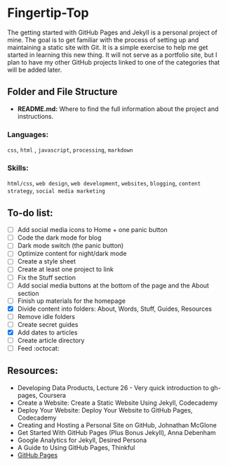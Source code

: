 # Fingertip-Top 

The getting started with GitHub Pages and Jekyll is a personal project of mine. The goal is to get familiar with the process of setting up and maintaining a static site with Git. It is a simple exercise to help me get started in learning this new thing. It will not serve as a portfolio site, but I plan to have my other GitHub projects linked to one of the categories that will be added later. 

## Folder and File Structure

* **README.md:** Where to find the full information about the project and instructions. 

### Languages:
```css```, ```html``` , ```javascript```, ```processing```, ```markdown```

### Skills:
```html/css```, ```web design```, ```web development```, ```websites```, ```blogging```, ```content strategy```, ```social media marketing```

## To-do list:
- [ ] Add social media icons to Home + one panic button
- [ ] Code the dark mode for blog
- [ ] Dark mode switch (the panic button)
- [ ] Optimize content for night/dark mode
- [ ] Create a style sheet
- [ ] Create at least one project to link
- [ ] Fix the Stuff section
- [ ] Add social media buttons at the bottom of the page and the About section
- [ ] Finish up materials for the homepage
- [x] Divide content into folders: About, Words, Stuff, Guides, Resources
- [ ] Remove idle folders
- [ ] Create secret guides
- [x] Add dates to articles
- [ ] Create article directory
- [ ] Feed :octocat:

## Resources:

* Developing Data Products, Lecture 26 - Very quick introduction to gh-pages, Coursera 
* Create a Website: Create a Static Website Using Jekyll, Codecademy
* Deploy Your Website: Deploy Your Website to GitHub Pages, Codecademy
* Creating and Hosting a Personal Site on GitHub, Johnathan McGlone
* Get Started With GitHub Pages (Plus Bonus Jekyll), Anna Debenham
* Google Analytics for Jekyll, Desired Persona
* A Guide to Using GitHub Pages, Thinkful
* [GitHub Pages](https://pages.github.com/) 
